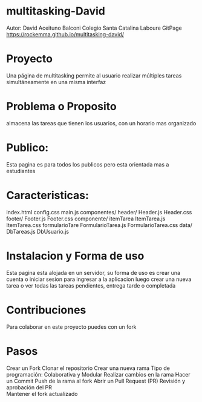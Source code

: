 # multitasking-David
 Autor: David Aceituno Balconi
Colegio Santa Catalina Laboure
GitPage https://rockemma.github.io/multitasking-david/


# Proyecto
Una página de multitasking permite al usuario realizar múltiples tareas simultáneamente en una misma interfaz

# Problema o Proposito 
almacena las tareas que tienen los usuarios, con un horario mas organizado

# Publico: 
Esta pagina es para todos los publicos pero esta orientada mas a estudiantes

# Caracteristicas:
index.html
config.css
main.js
componentes/
header/
Header.js
Header.css
footer/
Footer.js
Footer.css
componente/
itemTarea
ItemTarea.js
ItemTarea.css
formularioTare
FormularioTarea.js
FormularioTarea.css
data/
DbTareas.js
DbUsuario.js

# Instalacion y Forma de uso 
Esta pagina esta alojada en un servidor, su forma de uso es crear una cuenta o iniciar sesion para ingresar a la aplicacion luego crear una nueva tarea o ver todas las tareas pendientes, entrega tarde o completada

# Contribuciones
Para colaborar en este proyecto puedes con un fork 

# Pasos
Crear un Fork
Clonar el repositorio
Crear una nueva rama
Tipo de programación: Colaborativa y Modular
Realizar cambios en la rama
Hacer un Commit
Push de la rama al fork
Abrir un Pull Request (PR)
Revisión y aprobación del PR   
Mantener el fork actualizado
